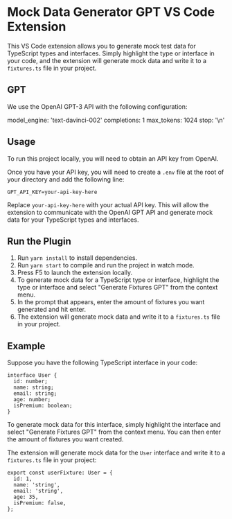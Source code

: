 # Mock Data Generator GPT VS Code Extension

This VS Code extension allows you to generate mock test data for TypeScript types and interfaces. Simply highlight the type or interface in your code, and the extension will generate mock data and write it to a `fixtures.ts` file in your project.

## GPT

We use the OpenAI GPT-3 API with the following configuration:

model_engine: 'text-davinci-002'
completions: 1
max_tokens: 1024
stop: '\\n'

## Usage

To run this project locally, you will need to obtain an API key from OpenAI.

Once you have your API key, you will need to create a `.env` file at the root of your directory and add the following line:

```
GPT_API_KEY=your-api-key-here

```

Replace `your-api-key-here` with your actual API key. This will allow the extension to communicate with the OpenAI GPT API and generate mock data for your TypeScript types and interfaces.

## Run the Plugin

1. Run `yarn install` to install dependencies.
2. Run `yarn start` to compile and run the project in watch mode.
3. Press F5 to launch the extension locally.
4. To generate mock data for a TypeScript type or interface, highlight the type or interface and select "Generate Fixtures GPT" from the context menu.
5. In the prompt that appears, enter the amount of fixtures you want generated and hit enter.
6. The extension will generate mock data and write it to a `fixtures.ts` file in your project.

## Example

Suppose you have the following TypeScript interface in your code:

```
interface User {
  id: number;
  name: string;
  email: string;
  age: number;
  isPremium: boolean;
}

```

To generate mock data for this interface, simply highlight the interface and select "Generate Fixtures GPT" from the context menu. You can then enter the amount of fixtures you want created.

The extension will generate mock data for the `User` interface and write it to a `fixtures.ts` file in your project:

```
export const userFixture: User = {
  id: 1,
  name: 'string',
  email: 'string',
  age: 35,
  isPremium: false,
};

```
